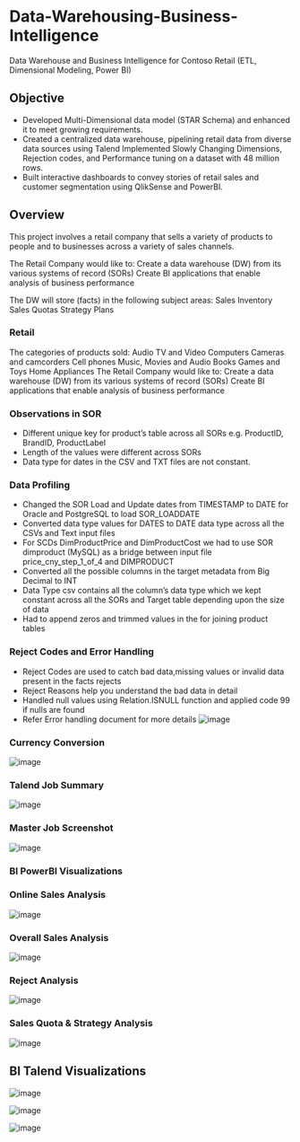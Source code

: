 # Data-Warehousing-Business-Intelligence
Data Warehouse and Business Intelligence for Contoso Retail (ETL, Dimensional Modeling, Power BI)

## Objective
- Developed Multi-Dimensional data model (STAR Schema) and enhanced it to meet growing requirements. 
- Created a centralized data warehouse, pipelining retail data from diverse data sources using Talend Implemented Slowly Changing         Dimensions, Rejection codes, and Performance tuning on a dataset with 48 million rows. 
- Built interactive dashboards to convey stories of retail sales and customer segmentation using QlikSense and PowerBI.

## Overview
This project involves a retail company that sells a variety of products to people and to businesses across a variety of sales channels.

The Retail Company would like to:
Create a data warehouse (DW) from its various systems of record (SORs)
Create BI applications that enable analysis of business performance

The DW will store (facts) in the following subject areas:
Sales
Inventory
Sales Quotas
Strategy Plans

### Retail
The categories of products sold:
Audio
TV and Video
Computers
Cameras and camcorders 
Cell phones
Music, Movies and Audio Books
Games and Toys
Home Appliances
The Retail Company would like to:
Create a data warehouse (DW) from its various systems of record (SORs)
Create BI applications that enable analysis of business performance

### Observations in SOR
- Different unique key for product’s table across all SORs e.g. ProductID, BrandID, ProductLabel
- Length of the values were different across SORs
- Data type for dates in the CSV and TXT files are not constant.

### Data Profiling
- Changed the SOR Load and Update dates from TIMESTAMP to DATE for Oracle and PostgreSQL to load SOR_LOADDATE
- Converted data type values for DATES to DATE data type across all the CSVs and Text input files
- For SCDs DimProductPrice and DimProductCost we had to use SOR dimproduct (MySQL) as a bridge between input file price_cny_step_1_of_4   and DIMPRODUCT
- Converted all the possible columns in the target metadata from Big Decimal to INT
- Data Type csv contains all the column’s data type which we kept constant across all the SORs and Target table depending upon the
  size of data
- Had to append zeros and trimmed values in the for joining product tables

### Reject Codes and Error Handling
- Reject Codes are used to catch bad data,missing values or invalid data present in the facts rejects
- Reject Reasons help you understand the bad data in detail
- Handled null values using Relation.ISNULL function and applied code 99 if nulls are found
- Refer Error handling document for more details
![image](https://user-images.githubusercontent.com/47194856/78525513-61a90f00-77a5-11ea-93aa-b8d5f61ce4c3.png)

### Currency Conversion
![image](https://user-images.githubusercontent.com/47194856/78525619-b0ef3f80-77a5-11ea-9a6e-bcbd3b38c9ab.png)

### Talend Job Summary
![image](https://user-images.githubusercontent.com/47194856/78523693-9a45ea00-779f-11ea-81af-46a1504c88b7.png)

### Master Job Screenshot
![image](https://user-images.githubusercontent.com/47194856/78523800-edb83800-779f-11ea-93a1-639e9c4f00ea.png)

### BI PowerBI Visualizations

### Online Sales Analysis
![image](https://user-images.githubusercontent.com/47194856/78524554-4a1c5700-77a2-11ea-8ee6-452b966cdd39.png)

### Overall Sales Analysis
![image](https://user-images.githubusercontent.com/47194856/78524642-8059d680-77a2-11ea-9fe9-881a55bbb752.png)

### Reject Analysis
![image](https://user-images.githubusercontent.com/47194856/78524713-bbf4a080-77a2-11ea-9550-12f009a33ef1.png)

### Sales Quota & Strategy Analysis
![image](https://user-images.githubusercontent.com/47194856/78524749-e5adc780-77a2-11ea-95bd-32b1e58ee3df.png)


## BI Talend Visualizations
![image](https://user-images.githubusercontent.com/47194856/78524163-2c022700-77a1-11ea-9baf-78670b17ecc0.png)

![image](https://user-images.githubusercontent.com/47194856/78524411-e1cd7580-77a1-11ea-951c-8b1ca72dd477.png)

![image](https://user-images.githubusercontent.com/47194856/78524458-032e6180-77a2-11ea-8c5a-1070b72ff39a.png)




